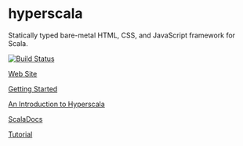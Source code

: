 hyperscala
============

Statically typed bare-metal HTML, CSS, and JavaScript framework for Scala.

[![Build Status](http://build.sgine.org/buildStatus/icon?job=hyperscala)](http://build.sgine.org/job/hyperscala/)

[Web Site](http://www.hyperscala.org)

[Getting Started](http://www.matthicks.com/2013/01/hyperscala-getting-started.html)

[An Introduction to Hyperscala](http://www.matthicks.com/2013/01/hyperscala-introduction.html)

[ScalaDocs](http://build.sgine.org/job/hyperscala/javadoc)

[Tutorial](tutorial/tutorial.md)
